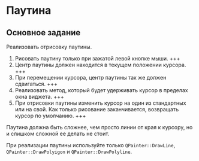 # Паутина
## Основное задание
Реализовать отрисовку паутины.

1. Рисовать паутину только при зажатой левой кнопке мыши. +++
2. Центр паутины должен находится в текущем положении курсора. +++
3. При перемещении курсора, центр паутины так же должен сдвигаться. +++
4. Реализовать метод, который будет удерживать курсор в пределах окна виджета. +++
5. При отрисовки паутины изменить курсор на один из стандартных или на свой. Как только рисование заканчивается, возвращать курсор по умолчанию. +++

Паутина должна быть сложнее, чем просто линии от края к курсору, но и слишком сложной ее делать не стоит.

При реализации паутины используйте только `QPainter::DrawLine`, `QPainter::DrawPolyigon` и `QPainter::DrawPolyline`.


